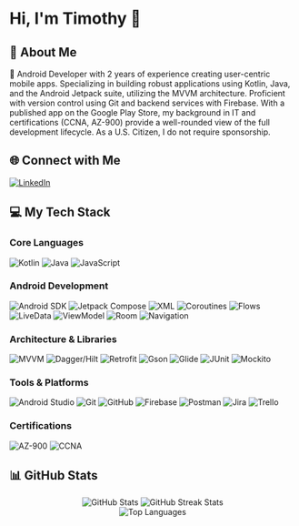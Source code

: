 # Hi, I'm Timothy 👋

## 💫 About Me
📱 Android Developer with 2 years of experience creating user-centric mobile apps. Specializing in building robust applications using Kotlin, Java, and the Android Jetpack suite, utilizing the MVVM architecture. Proficient with version control using Git and backend services with Firebase. With a published app on the Google Play Store, my background in IT and certifications (CCNA, AZ-900) provide a well-rounded view of the full development lifecycle. As a U.S. Citizen, I do not require sponsorship.

## 🌐 Connect with Me
[![LinkedIn](https://img.shields.io/badge/LinkedIn-%230077B5.svg?style=for-the-badge&logo=linkedin&logoColor=white)](https://linkedin.com/in/timothysliu)

## 💻 My Tech Stack

### Core Languages
![Kotlin](https://img.shields.io/badge/kotlin-%237F52FF.svg?style=for-the-badge&logo=kotlin&logoColor=white) ![Java](https://img.shields.io/badge/java-%23ED8B00.svg?style=for-the-badge&logo=openjdk&logoColor=white) ![JavaScript](https://img.shields.io/badge/javascript-%23323330.svg?style=for-the-badge&logo=javascript&logoColor=%23F7DF1E)

### Android Development
![Android SDK](https://img.shields.io/badge/Android-3DDC84?style=for-the-badge&logo=android&logoColor=white) ![Jetpack Compose](https://img.shields.io/badge/Jetpack%20Compose-4285F4?style=for-the-badge&logo=jetpackcompose&logoColor=white) ![XML](https://img.shields.io/badge/XML-000000?style=for-the-badge&logo=androidstudio&logoColor=white) ![Coroutines](https://img.shields.io/badge/Coroutines-3DDC84?style=for-the-badge&logo=kotlin&logoColor=white) ![Flows](https://img.shields.io/badge/Flow-3DDC84?style=for-the-badge&logo=kotlin&logoColor=white) ![LiveData](https://img.shields.io/badge/LiveData-4285F4?style=for-the-badge&logo=jetpack&logoColor=white) ![ViewModel](https://img.shields.io/badge/ViewModel-4285F4?style=for-the-badge&logo=jetpack&logoColor=white) ![Room](https://img.shields.io/badge/Room-4285F4?style=for-the-badge&logo=jetpack&logoColor=white) ![Navigation](https://img.shields.io/badge/Navigation-4285F4?style=for-the-badge&logo=jetpack&logoColor=white)

### Architecture & Libraries
![MVVM](https://img.shields.io/badge/MVVM-3DDC84?style=for-the-badge&logo=android&logoColor=white) ![Dagger/Hilt](https://img.shields.io/badge/Dagger%20Hilt-4285F4?style=for-the-badge&logo=dagger&logoColor=white) ![Retrofit](https://img.shields.io/badge/Retrofit-SQUARE?style=for-the-badge&logo=retrofit&logoColor=white) ![Gson](https://img.shields.io/badge/Gson-4285F4?style=for-the-badge&logo=google&logoColor=white) ![Glide](https://img.shields.io/badge/Glide-47A248?style=for-the-badge&logo=bumptech&logoColor=white) ![JUnit](https://img.shields.io/badge/JUnit-25A162?style=for-the-badge&logo=junit5&logoColor=white) ![Mockito](https://img.shields.io/badge/Mockito-D35400?style=for-the-badge&logo=mockito&logoColor=white)

### Tools & Platforms
![Android Studio](https://img.shields.io/badge/Android%20Studio-3DDC84.svg?style=for-the-badge&logo=android-studio&logoColor=white) ![Git](https://img.shields.io/badge/git-%23F05033.svg?style=for-the-badge&logo=git&logoColor=white) ![GitHub](https://img.shields.io/badge/github-%23121011.svg?style=for-the-badge&logo=github&logoColor=white) ![Firebase](https://img.shields.io/badge/Firebase-FFCA28?style=for-the-badge&logo=firebase&logoColor=black) ![Postman](https://img.shields.io/badge/Postman-FF6C37?style=for-the-badge&logo=postman&logoColor=white) ![Jira](https://img.shields.io/badge/Jira-0052CC?style=for-the-badge&logo=jira&logoColor=white) ![Trello](https://img.shields.io/badge/Trello-0052CC?style=for-the-badge&logo=trello&logoColor=white)

### Certifications
![AZ-900](https://img.shields.io/badge/AZ--900-0078D4?style=for-the-badge&logo=microsoftazure&logoColor=white) ![CCNA](https://img.shields.io/badge/CCNA-000000?style=for-the-badge&logo=cisco&logoColor=white)

## 📊 GitHub Stats
<p align="center">
  <img src="https://github-readme-stats.vercel.app/api?username=timo9036&theme=tokyonight&hide_border=true&include_all_commits=true&count_private=true" alt="GitHub Stats" />
  <img src="https://github-readme-streak-stats.vercel.app/?user=timo9036&theme=tokyonight&hide_border=true" alt="GitHub Streak Stats" />
  <br/>
  <img src="https://github-readme-stats.vercel.app/api/top-langs/?username=timo9036&theme=tokyonight&hide_border=true&include_all_commits=true&count_private=true&layout=compact" alt="Top Languages" />
</p>
